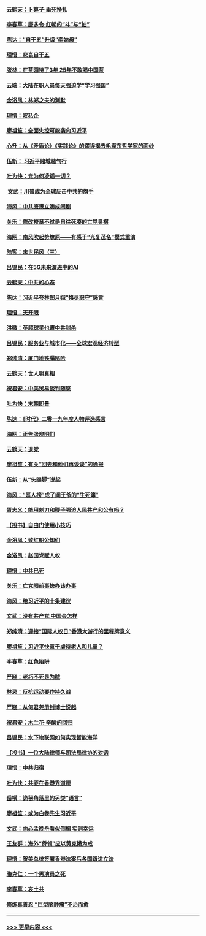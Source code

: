 #### [云鹤天：卜算子‧垂死挣扎](../pages/nsc993/n11739956.md?t=12240511) 
#### [李春草：唐多令‧红朝的“斗”与“拍”](../pages/nsc993/n11739830.md?t=12240511) 
#### [陈达：“自干五”升级“牵妨母”](../pages/nsc993/n11739724.md?t=12240511) 
#### [理悟：悲哀自干五](../pages/nsc993/n11739547.md?t=12240511) 
#### [张林：在茶园待了3年 25年不敢喝中国茶](../pages/nsc993/n11739240.md?t=12240511) 
#### [云端：大陆在职人员每天强迫学“学习强国”](../pages/nsc993/n11738735.md?t=12240511) 
#### [金浴凤：林郑之夫的渊默](../pages/nsc993/n11737735.md?t=12240511) 
#### [理悟：叹私企](../pages/nsc993/n11737715.md?t=12240511) 
#### [廖祖笙：全面失控可能袭向习近平](../pages/nsc993/n11737704.md?t=12240511) 
#### [心升：从《矛盾论》《实践论》的谬误揭去毛泽东哲学家的面纱](../pages/nsc993/n11736962.md?t=12240511) 
#### [伍新： 习近平赌城赌气行](../pages/nsc993/n11736929.md?t=12240511) 
#### [吐为快：党为何凌蹈一切？](../pages/nsc993/n11736915.md?t=12240511) 
#### [ 文武：川普成为全球反击中共的旗手](../pages/nsc993/n11736882.md?t=12240511) 
#### [海风：中共废港立澳成闹剧](../pages/nsc993/n11735857.md?t=12240511) 
#### [关乐：修改校章不过是自往死凑的亡党臭棋](../pages/nsc993/n11735097.md?t=12240511) 
#### [海网：南风吹起势燎原——有感于“光复茂名”模式重演](../pages/nsc993/n11732308.md?t=12240511) 
#### [陆客：末世民风（三）](../pages/nsc993/n11732211.md?t=12240511) 
#### [吕锡民：在5G未来演进中的AI](../pages/nsc993/n11730010.md?t=12240511) 
#### [云鹤天：中共的心态](../pages/nsc993/n11729906.md?t=12240511) 
#### [陈达：习近平夸林郑月娥“恪尽职守”感言](../pages/nsc993/n11729881.md?t=12240511) 
#### [理悟：天开眼](../pages/nsc993/n11729699.md?t=12240511) 
#### [洪微：英超球星也遭中共封杀](../pages/nsc993/n11727243.md?t=12240511) 
#### [吕锡民：服务业与城市化——全球宏观经济转型](../pages/nsc993/n11725845.md?t=12240511) 
#### [郑纯清：厦门地铁塌陷吟](../pages/nsc993/n11725813.md?t=12240511) 
#### [云鹤天：世人明真相](../pages/nsc993/n11725621.md?t=12240511) 
#### [祝君安：中美贸易谈判随感](../pages/nsc993/n11725609.md?t=12240511) 
#### [吐为快：末朝即景](../pages/nsc993/n11723365.md?t=12240511) 
#### [陈达：《时代》二零一九年度人物评选感言](../pages/nsc993/n11723337.md?t=12240511) 
#### [海网：正告张晓明们](../pages/nsc993/n11723228.md?t=12240511) 
#### [云鹤天：退党](../pages/nsc993/n11723056.md?t=12240511) 
#### [廖祖笙：有关“回去和他们再谈谈”的通报](../pages/nsc993/n11722442.md?t=12240511) 
#### [伍新：从“头踢脚”说起](../pages/nsc993/n11722429.md?t=12240511) 
#### [海风：“恶人榜”成了阎王爷的“生死簿”](../pages/nsc993/n11722272.md?t=12240511) 
#### [胥志义：能用剌刀和鞭子强迫人民共产和公有吗？](../pages/nsc993/n11720569.md?t=12240511) 
#### [【投书】自由门使用小技巧](../pages/nsc993/n11720180.md?t=12240511) 
#### [金浴凤：致红朝公知们](../pages/nsc993/n11720563.md?t=12240511) 
#### [金浴凤：赵国党赋人权](../pages/nsc993/n11720533.md?t=12240511) 
#### [理悟：中共已死](../pages/nsc993/n11720233.md?t=12240511) 
#### [关乐：亡党眼前事快办该办事](../pages/nsc993/n11719160.md?t=12240511) 
#### [海风：给习近平的十条建议](../pages/nsc993/n11717616.md?t=12240511) 
#### [文武：没有共产党 中国会怎样](../pages/nsc993/n11717584.md?t=12240511) 
#### [郑纯清：迎接“国际人权日”香港大游行的里程牌意义](../pages/nsc993/n11717417.md?t=12240511) 
#### [廖祖笙：习近平快意于虐待老人和儿童？](../pages/nsc993/n11715313.md?t=12240511) 
#### [李春草：红色陷阱](../pages/nsc993/n11715029.md?t=12240511) 
#### [严晓：老朽不死是为贼](../pages/nsc993/n11712910.md?t=12240511) 
#### [林忌：反抗运动要作持久战](../pages/nsc993/n11712623.md?t=12240511) 
#### [严晓：从何君尧册封博士说起](../pages/nsc993/n11712465.md?t=12240511) 
#### [祝君安：木兰花·辛酸的回归](../pages/nsc993/n11712381.md?t=12240511) 
#### [吕锡民：水下物联网如何实现智能海洋](../pages/nsc993/n11711158.md?t=12240511) 
#### [【投书】一位大陆律师与司法局律协的对话](../pages/nsc993/n11709675.md?t=12240511) 
#### [理悟：中共归宿](../pages/nsc993/n11710059.md?t=12240511) 
#### [吐为快：共匪在香港秀道德](../pages/nsc993/n11709979.md?t=12240511) 
#### [岳横：诡秘角落里的另类“语言”](../pages/nsc993/n11709792.md?t=12240511) 
#### [廖祖笙：或为白卷先生习近平](../pages/nsc993/n11708330.md?t=12240511) 
#### [文武：向心孟晚舟看似倒楣 实则幸运](../pages/nsc993/n11708236.md?t=12240511) 
#### [王友群：海外“侨领”应以黄克锵为戒](../pages/nsc993/n11706176.md?t=12240511) 
#### [理悟：贺美总统签署香港法案后各国跟进立法](../pages/nsc993/n11706853.md?t=12240511) 
#### [骆克仁：一个男演员之死](../pages/nsc993/n11706677.md?t=12240511) 
#### [李春草：哀土共](../pages/nsc993/n11706255.md?t=12240511) 
#### [修炼真善忍 “巨型脑肿瘤”不治而愈](../pages/nsc993/n11705340.md?t=12240511) 

----
#### [ >>> 更早内容 <<< ](../indexes/nsc993-earlier.md)
